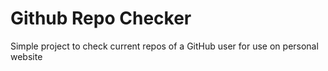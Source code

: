 # Github Repo Checker
 Simple project to check current repos of a GitHub user for use on personal website
